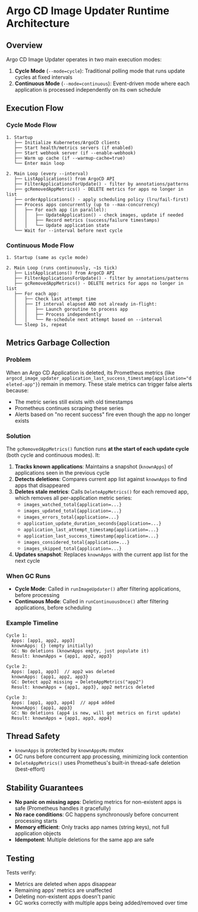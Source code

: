 # Argo CD Image Updater Runtime Architecture

## Overview

Argo CD Image Updater operates in two main execution modes:
1. **Cycle Mode** (`--mode=cycle`): Traditional polling mode that runs update cycles at fixed intervals
2. **Continuous Mode** (`--mode=continuous`): Event-driven mode where each application is processed independently on its own schedule

## Execution Flow

### Cycle Mode Flow

```
1. Startup
   ├── Initialize Kubernetes/ArgoCD clients
   ├── Start health/metrics servers (if enabled)
   ├── Start webhook server (if --enable-webhook)
   ├── Warm up cache (if --warmup-cache=true)
   └── Enter main loop

2. Main Loop (every --interval)
   ├── ListApplications() from ArgoCD API
   ├── FilterApplicationsForUpdate() - filter by annotations/patterns
   ├── gcRemovedAppMetrics() - DELETE metrics for apps no longer in list
   ├── orderApplications() - apply scheduling policy (lru/fail-first)
   ├── Process apps concurrently (up to --max-concurrency)
   │   ├── For each app (in parallel):
   │   │   ├── UpdateApplication() - check images, update if needed
   │   │   ├── Record metrics (success/failure timestamps)
   │   │   └── Update application state
   └── Wait for --interval before next cycle
```

### Continuous Mode Flow

```
1. Startup (same as cycle mode)

2. Main Loop (runs continuously, ~1s tick)
   ├── ListApplications() from ArgoCD API
   ├── FilterApplicationsForUpdate() - filter by annotations/patterns
   ├── gcRemovedAppMetrics() - DELETE metrics for apps no longer in list
   ├── For each app:
   │   ├── Check last attempt time
   │   ├── If interval elapsed AND not already in-flight:
   │   │   ├── Launch goroutine to process app
   │   │   ├── Process independently
   │   │   └── Re-schedule next attempt based on --interval
   └── Sleep 1s, repeat
```

## Metrics Garbage Collection

### Problem

When an Argo CD Application is deleted, its Prometheus metrics (like `argocd_image_updater_application_last_success_timestamp{application="deleted-app"}`) remain in memory. These stale metrics can trigger false alerts because:
- The metric series still exists with old timestamps
- Prometheus continues scraping these series
- Alerts based on "no recent success" fire even though the app no longer exists

### Solution

The `gcRemovedAppMetrics()` function runs **at the start of each update cycle** (both cycle and continuous modes). It:

1. **Tracks known applications**: Maintains a snapshot (`knownApps`) of applications seen in the previous cycle
2. **Detects deletions**: Compares current app list against `knownApps` to find apps that disappeared
3. **Deletes stale metrics**: Calls `DeleteAppMetrics()` for each removed app, which removes all per-application metric series:
   - `images_watched_total{application=...}`
   - `images_updated_total{application=...}`
   - `images_errors_total{application=...}`
   - `application_update_duration_seconds{application=...}`
   - `application_last_attempt_timestamp{application=...}`
   - `application_last_success_timestamp{application=...}`
   - `images_considered_total{application=...}`
   - `images_skipped_total{application=...}`
4. **Updates snapshot**: Replaces `knownApps` with the current app list for the next cycle

### When GC Runs

- **Cycle Mode**: Called in `runImageUpdater()` after filtering applications, before processing
- **Continuous Mode**: Called in `runContinuousOnce()` after filtering applications, before scheduling

### Example Timeline

```
Cycle 1:
  Apps: [app1, app2, app3]
  knownApps: {} (empty initially)
  GC: No deletions (knownApps empty, just populate it)
  Result: knownApps = {app1, app2, app3}

Cycle 2:
  Apps: [app1, app3]  // app2 was deleted
  knownApps: {app1, app2, app3}
  GC: Detect app2 missing → DeleteAppMetrics("app2")
  Result: knownApps = {app1, app3}, app2 metrics deleted

Cycle 3:
  Apps: [app1, app3, app4]  // app4 added
  knownApps: {app1, app3}
  GC: No deletions (app4 is new, will get metrics on first update)
  Result: knownApps = {app1, app3, app4}
```

## Thread Safety

- `knownApps` is protected by `knownAppsMu` mutex
- GC runs before concurrent app processing, minimizing lock contention
- `DeleteAppMetrics()` uses Prometheus's built-in thread-safe deletion (best-effort)

## Stability Guarantees

- **No panic on missing apps**: Deleting metrics for non-existent apps is safe (Prometheus handles it gracefully)
- **No race conditions**: GC happens synchronously before concurrent processing starts
- **Memory efficient**: Only tracks app names (string keys), not full application objects
- **Idempotent**: Multiple deletions for the same app are safe

## Testing

Tests verify:
- Metrics are deleted when apps disappear
- Remaining apps' metrics are unaffected
- Deleting non-existent apps doesn't panic
- GC works correctly with multiple apps being added/removed over time

